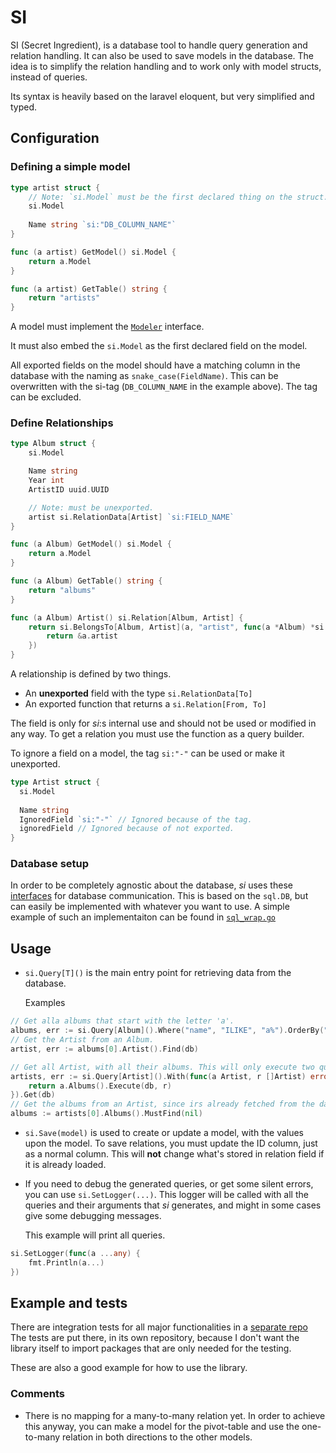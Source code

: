 # SI
SI (Secret Ingredient), is a database tool to handle query generation and relation handling. It can also be used to save models in the database.
The idea is to simplify the relation handling and to work only with model structs, instead of queries.

Its syntax is heavily based on the laravel eloquent, but very simplified and typed.


## Configuration

### Defining a simple model
```go
type artist struct {
    // Note: `si.Model` must be the first declared thing on the struct.
    si.Model
    
    Name string `si:"DB_COLUMN_NAME"`
}

func (a artist) GetModel() si.Model {
    return a.Model
}

func (a artist) GetTable() string {
    return "artists"
}
```
A model must implement the [`Modeler`](https://github.com/derivatan/si/blob/095f3ca8e974635a8ac20e8b2e327af27556c781/common.go#L20C2-L20C2) interface.

It must also embed the `si.Model` as the first declared field on the model.

All exported fields on the model should have a matching column in the database with the naming as `snake_case(FieldName)`.
This can be overwritten with the si-tag (`DB_COLUMN_NAME` in the example above). The tag can be excluded.


### Define Relationships

```go
type Album struct {
    si.Model

    Name string
    Year int
    ArtistID uuid.UUID

    // Note: must be unexported.
    artist si.RelationData[Artist] `si:FIELD_NAME`
}

func (a Album) GetModel() si.Model {
    return a.Model
}

func (a Album) GetTable() string {
    return "albums"
}

func (a Album) Artist() si.Relation[Album, Artist] {
    return si.BelongsTo[Album, Artist](a, "artist", func(a *Album) *si.RelationData[Artist] {
        return &a.artist
    })
}
```

A relationship is defined by two things.
* An **unexported** field with the type `si.RelationData[To]`
* An exported function that returns a `si.Relation[From, To]`

The field is only for _si_:s internal use and should not be used or modified in any way. To get a relation you must use the function as a query builder.

To ignore a field on a model, the tag ``si:"-"`` can be used or make it unexported.
```go
type Artist struct {
  si.Model
  
  Name string
  IgnoredField `si:"-"` // Ignored because of the tag.
  ignoredField // Ignored because of not exported.
}
```


### Database setup
In order to be completely agnostic about the database, _si_ uses these [interfaces](https://github.com/derivatan/si/blob/main/db.go) for database communication.
This is based on the `sql.DB`, but can easily be implemented with whatever you want to use. A simple example of such an implementaiton can be found in [`sql_wrap.go`](https://github.com/derivatan/si/blob/main/sql_wrap.go)


## Usage

* `si.Query[T]()` is the main entry point for retrieving data from the database.

  Examples
```go
// Get alla albums that start with the letter 'a'.
albums, err := si.Query[Album]().Where("name", "ILIKE", "a%").OrderBy("name", true).Get(db)
// Get the Artist from an Album.
artist, err := albums[0].Artist().Find(db)

// Get all Artist, with all their albums. This will only execute two queries.
artists, err := si.Query[Artist]().With(func(a Artist, r []Artist) error {
    return a.Albums().Execute(db, r)
}).Get(db)
// Get the albums from an Artist, since irs already fetched from the database, it does not require a `db`, and there can be no error.
albums := artists[0].Albums().MustFind(nil)
```

* `si.Save(model)` is used to create or update a model, with the values upon the model.
  To save relations, you must update the ID column, just as a normal column. This will **not** change what's stored in relation field if it is already loaded. 

* If you need to debug the generated queries, or get some silent errors, you can use `si.SetLogger(...)`.
  This logger will be called with all the queries and their arguments that _si_ generates, and might in some cases give some debugging messages. 

  This example will print all queries.
```go
si.SetLogger(func(a ...any) {
    fmt.Println(a...)
})
```


## Example and tests

There are integration tests for all major functionalities in a [separate repo](http://github.com/derivatan/si_test)
The tests are put there, in its own repository, because I don't want the library itself to import packages that are only needed for the testing.

These are also a good example for how to use the library.




### Comments

 * There is no mapping for a many-to-many relation yet. In order to achieve this anyway, you can make a model for the pivot-table and use the one-to-many relation in both directions to the other models.
